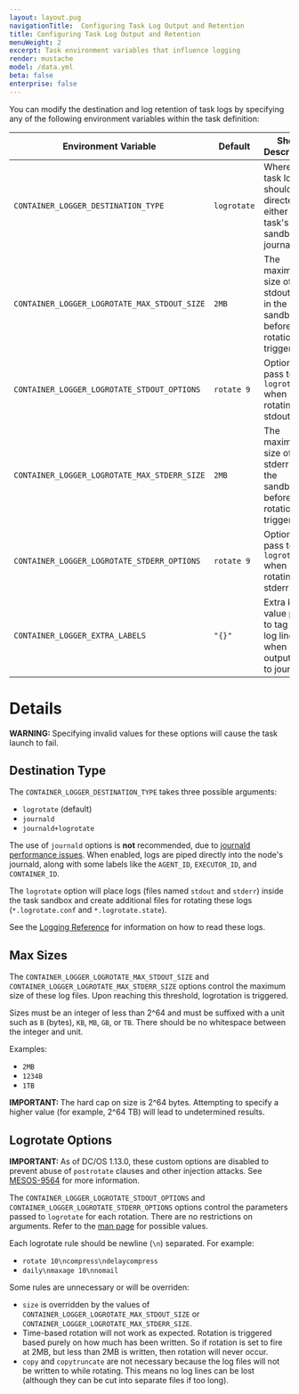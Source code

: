```yaml
---
layout: layout.pug
navigationTitle:  Configuring Task Log Output and Retention
title: Configuring Task Log Output and Retention
menuWeight: 2
excerpt: Task environment variables that influence logging
render: mustache
model: /data.yml
beta: false
enterprise: false
---
```



You can modify the destination and log retention of task logs
by specifying any of the following environment variables within
the task definition:

| Environment Variable | Default | Short Description |
|----------------------|---------|-------------------|
| `CONTAINER_LOGGER_DESTINATION_TYPE`          | `logrotate` | Where the task logs should be directed: either the task's sandbox or journald. |
| `CONTAINER_LOGGER_LOGROTATE_MAX_STDOUT_SIZE` | `2MB`       | The maximum size of the stdout file in the sandbox before log rotation is triggered. |
| `CONTAINER_LOGGER_LOGROTATE_STDOUT_OPTIONS`  | `rotate 9`  | Options to pass to `logrotate` when rotating the stdout file. |
| `CONTAINER_LOGGER_LOGROTATE_MAX_STDERR_SIZE` | `2MB`       | The maximum size of the stderr file in the sandbox before log rotation is triggered. |
| `CONTAINER_LOGGER_LOGROTATE_STDERR_OPTIONS`  | `rotate 9`  | Options to pass to `logrotate` when rotating the stderr file. |
| `CONTAINER_LOGGER_EXTRA_LABELS`              | `"{}"`      | Extra key-value pairs to tag each log line when outputting to journald. |


# Details

<p class="message--warning"><strong>WARNING: </strong>Specifying invalid values for these options will cause the task
launch to fail.</p>

## Destination Type

The `CONTAINER_LOGGER_DESTINATION_TYPE` takes three possible arguments:

* `logrotate` (default)
* `journald`
* `journald+logrotate`

The use of `journald` options is **not** recommended, due to
[journald performance issues](https://github.com/systemd/systemd/issues/5102).
When enabled, logs are piped directly into the node's journald, along
with some labels like the `AGENT_ID`, `EXECUTOR_ID`, and `CONTAINER_ID`.

The `logrotate` option will place logs (files named `stdout` and `stderr`)
inside the task sandbox and create additional files for rotating these
logs (`*.logrotate.conf` and `*.logrotate.state`).

See the [Logging Reference](/1.13/monitoring/logging/logging-reference/)
for information on how to read these logs.

## Max Sizes

The `CONTAINER_LOGGER_LOGROTATE_MAX_STDOUT_SIZE` and
`CONTAINER_LOGGER_LOGROTATE_MAX_STDERR_SIZE` options control the maximum
size of these log files.  Upon reaching this threshold, logrotation
is triggered.

Sizes must be an integer of less than 2^64 and must be suffixed with a
unit such as `B` (bytes), `KB`, `MB`, `GB`, or `TB`.  There should be no
whitespace between the integer and unit.

Examples:

* `2MB`
* `1234B`
* `1TB`

<p class="message--important"><strong>IMPORTANT: </strong>The hard cap on size is 2^64 bytes.  Attempting to specify a higher
value (for example, 2^64 TB) will lead to undetermined results.</p>

## Logrotate Options

<p class="message--important"><strong>IMPORTANT: </strong>
As of DC/OS 1.13.0, these custom options are disabled to prevent abuse
of <code>postrotate</code> clauses and other injection attacks.
See <a href="https://issues.apache.org/jira/browse/MESOS-9564">MESOS-9564</a>
for more information.</p>

The `CONTAINER_LOGGER_LOGROTATE_STDOUT_OPTIONS` and
`CONTAINER_LOGGER_LOGROTATE_STDERR_OPTIONS` options control the parameters
passed to `logrotate` for each rotation.  There are no restrictions on
arguments.  Refer to the [man page](https://linux.die.net/man/8/logrotate)
for possible values.

Each logrotate rule should be newline (`\n`) separated.  For example:

* `rotate 10\ncompress\ndelaycompress`
* `daily\nmaxage 10\nnomail`

Some rules are unnecessary or will be overriden:

* `size` is overridden by the values of
  `CONTAINER_LOGGER_LOGROTATE_MAX_STDOUT_SIZE`
  or `CONTAINER_LOGGER_LOGROTATE_MAX_STDERR_SIZE`.
* Time-based rotation will not work as expected.  Rotation is triggered
  based purely on how much has been written.  So if rotation is set
  to fire at 2MB, but less than 2MB is written, then rotation will never
  occur.
* `copy` and `copytruncate` are not necessary because the log files
  will not be written to while rotating.  This means no log lines
  can be lost (although they can be cut into separate files if too long).
